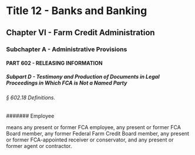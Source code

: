 
# Title 12 - Banks and Banking
## Chapter VI - Farm Credit Administration
### Subchapter A - Administrative Provisions
#### PART 602 - RELEASING INFORMATION
##### Subpart D - Testimony and Production of Documents in Legal Proceedings in Which FCA is Not a Named Party
###### § 602.18 Definitions.
####### Employee

means any present or former FCA employee, any present or former FCA Board member, any former Federal Farm Credit Board member, any present or former FCA-appointed receiver or conservator, and any present or former agent or contractor.
